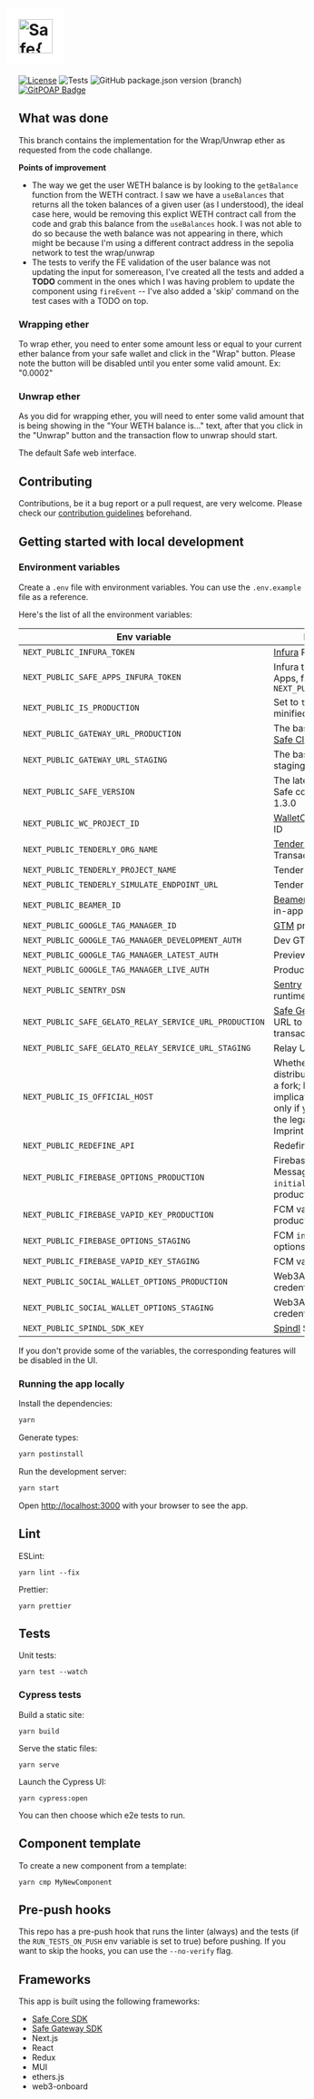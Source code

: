 # <img src="/public/images/logo.svg" height="60" valign="middle" alt="Safe{Wallet}" style="background: #fff; padding: 20px; margin: 0 -20px" />

[![License](https://img.shields.io/github/license/safe-global/safe-wallet-web)](https://github.com/safe-global/safe-wallet-web/blob/main/LICENSE)
![Tests](https://img.shields.io/github/actions/workflow/status/safe-global/safe-wallet-web/test.yml?branch=main&label=tests)
![GitHub package.json version (branch)](https://img.shields.io/github/package-json/v/safe-global/safe-wallet-web)
[![GitPOAP Badge](https://public-api.gitpoap.io/v1/repo/safe-global/safe-wallet-web/badge)](https://www.gitpoap.io/gh/safe-global/safe-wallet-web)

## What was done

This branch contains the implementation for the Wrap/Unwrap ether as requested from the code challange.

**Points of improvement**

- The way we get the user WETH balance is by looking to the `getBalance` function from the WETH contract. I saw we have a `useBalances` that returns all the token balances of a given user (as I understood), the ideal case here, would be removing this explict WETH contract call from the code and grab this balance from the `useBalances` hook. I was not able to do so because the weth balance was not appearing in there, which might be because I'm using a different contract address in the sepolia network to test the wrap/unwrap
- The tests to verify the FE validation of the user balance was not updating the input for somereason, I've created all the tests and added a **TODO** comment in the ones which I was having problem to update the component using `fireEvent` -- I've also added a 'skip' command on the test cases with a TODO on top.

### Wrapping ether

To wrap ether, you need to enter some amount less or equal to your current ether balance from your safe wallet and click in the "Wrap" button. Please note the button will be disabled until you enter some valid amount. Ex: "0.0002"

### Unwrap ether

As you did for wrapping ether, you will need to enter some valid amount that is being showing in the "Your WETH balance is..." text, after that you click in the "Unwrap" button and the transaction flow to unwrap should start.

The default Safe web interface.

## Contributing

Contributions, be it a bug report or a pull request, are very welcome. Please check our [contribution guidelines](CONTRIBUTING.md) beforehand.

## Getting started with local development

### Environment variables

Create a `.env` file with environment variables. You can use the `.env.example` file as a reference.

Here's the list of all the environment variables:

| Env variable                                           | Description                                                                                                                                                             |
| ------------------------------------------------------ | ----------------------------------------------------------------------------------------------------------------------------------------------------------------------- |
| `NEXT_PUBLIC_INFURA_TOKEN`                             | [Infura](https://docs.infura.io/infura/networks/ethereum/how-to/secure-a-project/project-id) RPC API token                                                              |
| `NEXT_PUBLIC_SAFE_APPS_INFURA_TOKEN`                   | Infura token for Safe Apps, falls back to `NEXT_PUBLIC_INFURA_TOKEN`                                                                                                    |
| `NEXT_PUBLIC_IS_PRODUCTION`                            | Set to `true` to build a minified production app                                                                                                                        |
| `NEXT_PUBLIC_GATEWAY_URL_PRODUCTION`                   | The base URL for the [Safe Client Gateway](https://github.com/safe-global/safe-client-gateway)                                                                          |
| `NEXT_PUBLIC_GATEWAY_URL_STAGING`                      | The base CGW URL on staging                                                                                                                                             |
| `NEXT_PUBLIC_SAFE_VERSION`                             | The latest version of the Safe contract, defaults to 1.3.0                                                                                                              |
| `NEXT_PUBLIC_WC_PROJECT_ID`                            | [WalletConnect v2](https://docs.walletconnect.com/2.0/cloud/relay) project ID                                                                                           |
| `NEXT_PUBLIC_TENDERLY_ORG_NAME`                        | [Tenderly](https://tenderly.co) org name for Transaction Simulation                                                                                                     |
| `NEXT_PUBLIC_TENDERLY_PROJECT_NAME`                    | Tenderly project name                                                                                                                                                   |
| `NEXT_PUBLIC_TENDERLY_SIMULATE_ENDPOINT_URL`           | Tenderly simulation URL                                                                                                                                                 |
| `NEXT_PUBLIC_BEAMER_ID`                                | [Beamer](https://www.getbeamer.com) is a news feed for in-app announcements                                                                                             |
| `NEXT_PUBLIC_GOOGLE_TAG_MANAGER_ID`                    | [GTM](https://tagmanager.google.com) project id                                                                                                                         |
| `NEXT_PUBLIC_GOOGLE_TAG_MANAGER_DEVELOPMENT_AUTH`      | Dev GTM key                                                                                                                                                             |
| `NEXT_PUBLIC_GOOGLE_TAG_MANAGER_LATEST_AUTH`           | Preview GTM key                                                                                                                                                         |
| `NEXT_PUBLIC_GOOGLE_TAG_MANAGER_LIVE_AUTH`             | Production GTM key                                                                                                                                                      |
| `NEXT_PUBLIC_SENTRY_DSN`                               | [Sentry](https://sentry.io) id for tracking runtime errors                                                                                                              |
| `NEXT_PUBLIC_SAFE_GELATO_RELAY_SERVICE_URL_PRODUCTION` | [Safe Gelato Relay Service](https://github.com/safe-global/safe-gelato-relay-service) URL to allow relaying transactions via Gelato                                     |
| `NEXT_PUBLIC_SAFE_GELATO_RELAY_SERVICE_URL_STAGING`    | Relay URL on staging                                                                                                                                                    |
| `NEXT_PUBLIC_IS_OFFICIAL_HOST`                         | Whether it's the official distribution of the app, or a fork; has legal implications. Set to true only if you also update the legal pages like Imprint and Terms of use |
| `NEXT_PUBLIC_REDEFINE_API`                             | Redefine API base URL                                                                                                                                                   |
| `NEXT_PUBLIC_FIREBASE_OPTIONS_PRODUCTION`              | Firebase Cloud Messaging (FCM) `initializeApp` options on production                                                                                                    |
| `NEXT_PUBLIC_FIREBASE_VAPID_KEY_PRODUCTION`            | FCM vapid key on production                                                                                                                                             |
| `NEXT_PUBLIC_FIREBASE_OPTIONS_STAGING`                 | FCM `initializeApp` options on staging                                                                                                                                  |
| `NEXT_PUBLIC_FIREBASE_VAPID_KEY_STAGING`               | FCM vapid key on staging                                                                                                                                                |
| `NEXT_PUBLIC_SOCIAL_WALLET_OPTIONS_PRODUCTION`         | Web3Auth and Google credentials (production)                                                                                                                            |
| `NEXT_PUBLIC_SOCIAL_WALLET_OPTIONS_STAGING`            | Web3Auth and Google credentials (staging)                                                                                                                               |
| `NEXT_PUBLIC_SPINDL_SDK_KEY`                           | [Spindl](http://spindl.xyz) SDK key                                                                                                                                     |

If you don't provide some of the variables, the corresponding features will be disabled in the UI.

### Running the app locally

Install the dependencies:

```bash
yarn
```

Generate types:

```bash
yarn postinstall
```

Run the development server:

```bash
yarn start
```

Open [http://localhost:3000](http://localhost:3000) with your browser to see the app.

## Lint

ESLint:

```
yarn lint --fix
```

Prettier:

```
yarn prettier
```

## Tests

Unit tests:

```
yarn test --watch
```

### Cypress tests

Build a static site:

```
yarn build
```

Serve the static files:

```
yarn serve
```

Launch the Cypress UI:

```
yarn cypress:open
```

You can then choose which e2e tests to run.

## Component template

To create a new component from a template:

```
yarn cmp MyNewComponent
```

## Pre-push hooks

This repo has a pre-push hook that runs the linter (always) and the tests (if the `RUN_TESTS_ON_PUSH` env variable is set to true)
before pushing. If you want to skip the hooks, you can use the `--no-verify` flag.

## Frameworks

This app is built using the following frameworks:

- [Safe Core SDK](https://github.com/safe-global/safe-core-sdk)
- [Safe Gateway SDK](https://github.com/safe-global/safe-gateway-typescript-sdk)
- Next.js
- React
- Redux
- MUI
- ethers.js
- web3-onboard
